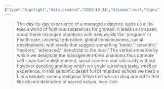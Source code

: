```yaml
---
{"type":"highlight","date_created":"2023-10-31","aliases":null,"topic":["[[values]]","[[self-importance]]","[[self-righeousness]]","[[ivan illich]]"],"summary":null,"url":null,"layout":null,"banner":null,"dg-publish":true,"tags":["highlight"],"permalink":"/400-highlights/in-this-semantic-desert-full-of-muddled-echoes-we-need-a-prestigious-fetish-that-we-can-drag-around-to-feel-like-decent-defenders-of-sacred-values/","dgPassFrontmatter":true,"created":"2023-10-31T19:12:51.000-05:00","updated":"2023-10-31T19:12:51.000-05:00"}
---
```




> The day-by-day experience of a managed existence leads us all to take a world of fictitious substances for granted. It leads us to speak about these managed phantoms with new words like 'progress' in health care, universal education, global consciousness, social development; with words that suggest something 'better,' 'scientific,' 'modern,' 'advanced,' 'beneficial to the poor.' The verbal amoebas by which we designate the management-bred phantoms thus connote self-important enlightenment, social concern and rationality without however denoting anything which we could ourselves taste, smell or experience. In this semantic desert full of muddled echoes we need a Linus blanket, some prestigious fetish that we can drag around to feel like decent defenders of sacred values. 
> Ivan illich